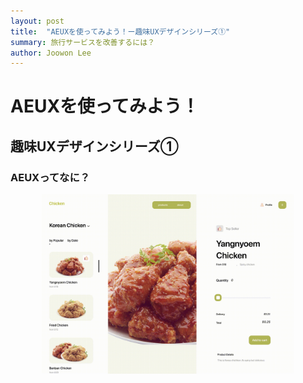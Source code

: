 ```yaml
---
layout: post
title:  "AEUXを使ってみよう！ー趣味UXデザインシリーズ①"
summary: 旅行サービスを改善するには？
author: Joowon Lee
---
```

<body onLoad='show_clock()' leftmargin="40" rightmargin="40">

# AEUXを使ってみよう！

## 趣味UXデザインシリーズ①

### AEUXってなに？
<center><img src="/assets/Desktop-2.gif " width="80%" height="80%"></center>
